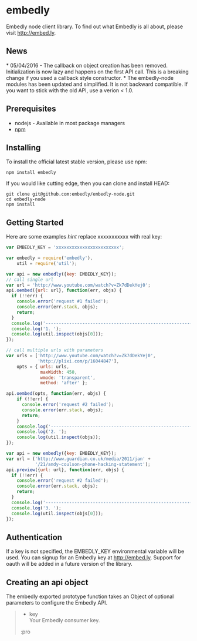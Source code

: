 # embedly

Embedly node client library. To find out what Embedly is all about,
please visit <http://embed.ly>.

## News

\* 05/04/2016 - The callback on object creation has been removed.
Initialization is now lazy and happens on the first API call. This is a
breaking change if you used a callback style constructor. \* The
embedly-node modules has been updated and simplified. It is not backward
compatible. If you want to stick with the old API, use a verion \< 1.0.

## Prerequisites

  - nodejs - Available in most package managers
  - [npm](http://npmjs.org/)

## Installing

To install the official latest stable version, please use npm:

    npm install embedly

If you would like cutting edge, then you can clone and install HEAD:

    git clone git@github.com:embedly/embedly-node.git
    cd embedly-node
    npm install

## Getting Started

Here are some examples *hint* replace xxxxxxxxxxx with real key:
```javascript
var EMBEDLY_KEY = 'xxxxxxxxxxxxxxxxxxxxxxxx';

var embedly = require('embedly'),
    util = require('util');

var api = new embedly({key: EMBEDLY_KEY});
// call single url
var url = 'http://www.youtube.com/watch?v=Zk7dDekYej0';
api.oembed({url: url}, function(err, objs) {
  if (!!err) {
    console.error('request #1 failed');
    console.error(err.stack, objs);
    return;
  }
  console.log('---------------------------------------------------------');
  console.log('1. ');
  console.log(util.inspect(objs[0]));
});

// call multiple urls with parameters
var urls = ['http://www.youtube.com/watch?v=Zk7dDekYej0',
            'http://plixi.com/p/16044847'],
    opts = { urls: urls,
             maxWidth: 450,
             wmode: 'transparent',
             method: 'after' };

api.oembed(opts, function(err, objs) {
    if (!!err) {
      console.error('request #2 failed');
      console.error(err.stack, objs);
      return;
    }
    console.log('-------------------------------------------------------');
    console.log('2. ');
    console.log(util.inspect(objs));
});

var api = new embedly({key: EMBEDLY_KEY});
var url = ('http://www.guardian.co.uk/media/2011/jan' +
           '/21/andy-coulson-phone-hacking-statement');
api.preview({url: url}, function(err, objs) {
  if (!!err) {
    console.error('request #2 failed');
    console.error(err.stack, objs);
    return;
  }
  console.log('---------------------------------------------------------');
  console.log('3. ');
  console.log(util.inspect(objs[0]));
});
```

## Authentication

If a key is not specified, the EMBEDLY\_KEY environmental variable will
be used. You can signup for an Embedly key at <http://embed.ly>. Support
for oauth will be added in a future version of the library.

## Creating an api object

The embedly exported prototype function takes an Object of optional
parameters to configure the Embedly API.

>   - key  
>     Your Embedly consumer key.
> 
> :pro
